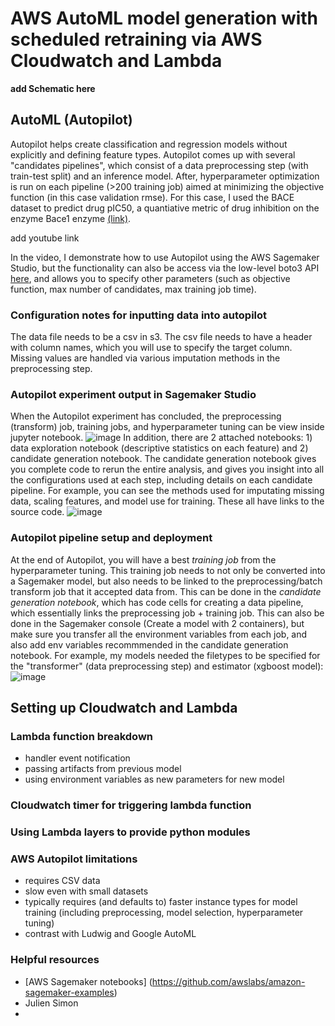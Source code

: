 # AWS AutoML model generation with scheduled retraining via AWS Cloudwatch and Lambda

**add Schematic here**

## AutoML (Autopilot)
Autopilot helps create classification and regression models without explicitly and defining feature types. Autopilot comes up with several "candidates pipelines", which consist of a data preprocessing step (with train-test split) and an inference model. After, hyperparameter optimization is run on each pipeline (>200 training job) aimed at minimizing the objective function (in this case validation rmse). For this case, I used the BACE dataset to predict drug pIC50, a quantiative metric of drug inhibition on the enzyme Bace1 enzyme [(link)](http://moleculenet.ai/datasets-1). 

add youtube link

In the video, I demonstrate how to use Autopilot using the AWS Sagemaker Studio, but the functionality can also be access via the low-level boto3 API [here](https://boto3.amazonaws.com/v1/documentation/api/latest/reference/services/sagemaker.html#SageMaker.Client.create_auto_ml_job), and allows you to specify other parameters (such as objective function, max number of candidates, max training job time).

### Configuration notes for inputting data into autopilot  
The data file needs to be a csv in s3. The csv file needs to have a header with column names, which you will use to specify the target column. Missing values are handled via various imputation methods in the preprocessing step. 

### Autopilot experiment output in Sagemaker Studio
When the Autopilot experiment has concluded, the preprocessing (transform) job, training jobs, and hyperparameter tuning can be view inside jupyter notebook. 
![image](https://user-images.githubusercontent.com/46359281/79669499-ed4d7300-8189-11ea-8d99-609f234edb0a.png)
In addition, there are 2 attached notebooks: 1) data exploration notebook (descriptive statistics on each feature) and 2) candidate generation notebook. The candidate generation notebook gives you complete code to rerun the entire analysis, and gives you insight into all the configurations used at each step, including details on each candidate pipeline. For example, you can see the methods used for imputating missing data, scaling features, and model use for training. These all have links to the source code.
![image](https://user-images.githubusercontent.com/46359281/79669603-aad86600-818a-11ea-924a-5bf68e9d9926.png)

### Autopilot pipeline setup and deployment
At the end of Autopilot, you will have a best *training job* from the hyperparameter tuning. This training job needs to not only be converted into a Sagemaker model, but also needs to be linked to the preprocessing/batch transform job that it accepted data from. This can be done in the *candidate generation notebook*, which has code cells for creating a data pipeline, which essentially links the preprocessing job + training job. This can also be done in the Sagemaker console (Create a model with 2 containers), but make sure you transfer all the environment variables from each job, and also add env variables recommmended in the candidate generation notebook. For example, my models needed the filetypes to be specified for the "transformer" (data preprocessing step) and estimator (xgboost model): 
![image](https://user-images.githubusercontent.com/46359281/79669916-29360780-818d-11ea-9b55-2bc08ce2fb50.png)


## Setting up Cloudwatch and Lambda

### Lambda function breakdown
- handler event notification
- passing artifacts from previous model
- using environment variables as new parameters for new model

### Cloudwatch timer for triggering lambda function

### Using Lambda layers to provide python modules

### AWS Autopilot limitations
- requires CSV data
- slow even with small datasets
- typically requires (and defaults to) faster instance types for model training (including preprocessing, model selection, hyperparameter tuning)
- contrast with Ludwig and Google AutoML


### Helpful resources
- [AWS Sagemaker notebooks] (https://github.com/awslabs/amazon-sagemaker-examples) 
- Julien Simon 
- 
